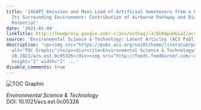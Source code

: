 ```yaml
---
title: '[ASAP] Emission and Mass Load of Artificial Sweeteners from a Pig Farm to
  Its Surrounding Environment: Contribution of Airborne Pathway and Biomonitoring
  Potential'
date: '2021-02-04'
linkTitle: http://feedproxy.google.com/~r/acs/esthag/~3/GhRApSHGiaI/acs.est.0c05326
source: 'Environmental Science & Technology: Latest Articles (ACS Publications)'
description: '<p><img src="https://pubs.acs.org/na101/home/literatum/publisher/achs/journals/content/esthag/0/esthag.ahead-of-print/acs.est.0c05326/20210204/images/medium/es0c05326_0006.gif"
  alt="TOC Graphic"/></p><div><cite>Environmental Science & Technology</cite></div><div>DOI:
  10.1021/acs.est.0c05326</div><img src="http://feeds.feedburner.com/~r/acs/esthag/~4/GhRApSHGiaI"
  height="1" width="1" ...'
disable_comments: true
---
```

<p><img src="https://pubs.acs.org/na101/home/literatum/publisher/achs/journals/content/esthag/0/esthag.ahead-of-print/acs.est.0c05326/20210204/images/medium/es0c05326_0006.gif" alt="TOC Graphic"/></p><div><cite>Environmental Science & Technology</cite></div><div>DOI: 10.1021/acs.est.0c05326</div><img src="http://feeds.feedburner.com/~r/acs/esthag/~4/GhRApSHGiaI" height="1" width="1" ...